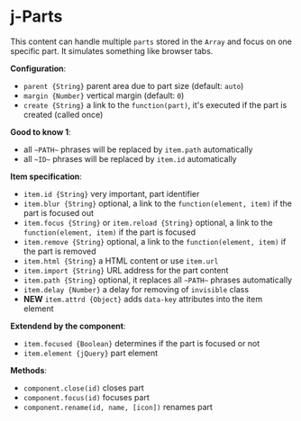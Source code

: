 # j-Parts

This content can handle multiple `parts` stored in the `Array` and focus on one specific part. It simulates something like browser tabs.

__Configuration__:

- `parent {String}` parent area due to part size (default: `auto`)
- `margin {Number}` vertical margin (default: `0`)
- `create {String}` a link to the `function(part)`, it's executed if the part is created (called once)

__Good to know 1__:

- all `~PATH~` phrases will be replaced by `item.path` automatically
- all `~ID~` phrases will be replaced by `item.id` automatically

__Item specification__:

- `item.id {String}` very important, part identifier
- `item.blur {String}` optional, a link to the `function(element, item)` if the part is focused out
- `item.focus {String}` or `item.reload {String}` optional, a link to the `function(element, item)` if the part is focused
- `item.remove {String}` optional, a link to the `function(element, item)` if the part is removed
- `item.html {String}` a HTML content or use `item.url`
- `item.import {String}` URL address for the part content
- `item.path {String}` optional, it replaces all `~PATH~` phrases automatically
- `item.delay {Number}` a delay for removing of `invisible` class
- __NEW__ `item.attrd {Object}` adds `data-key` attributes into the item element

__Extendend by the component__:

- `item.focused {Boolean}` determines if the part is focused or not
- `item.element {jQuery}` part element

__Methods__:

- `component.close(id)` closes part
- `component.focus(id)` focuses part
- `component.rename(id, name, [icon])` renames part